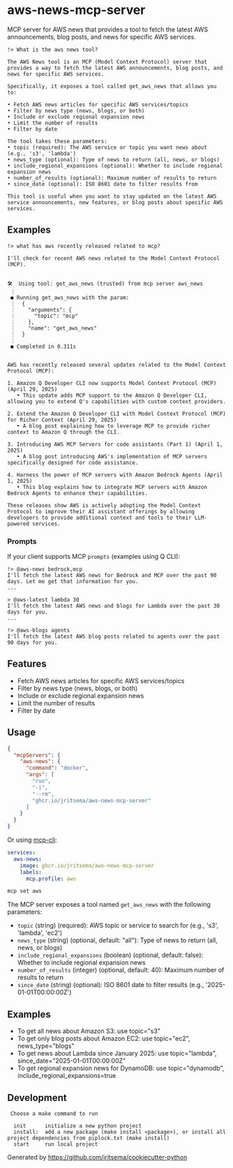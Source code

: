 # aws-news-mcp-server

MCP server for AWS news that provides a tool to fetch the latest AWS announcements, blog posts, and news for specific AWS services.

```
!> What is the aws news tool?

The AWS News tool is an MCP (Model Context Protocol) server that provides a way to fetch the latest AWS announcements, blog posts, and news for specific AWS services. 

Specifically, it exposes a tool called get_aws_news that allows you to:

• Fetch AWS news articles for specific AWS services/topics
• Filter by news type (news, blogs, or both)
• Include or exclude regional expansion news
• Limit the number of results
• Filter by date

The tool takes these parameters:
• topic (required): The AWS service or topic you want news about (e.g., 's3', 'lambda')
• news_type (optional): Type of news to return (all, news, or blogs)
• include_regional_expansions (optional): Whether to include regional expansion news
• number_of_results (optional): Maximum number of results to return
• since_date (optional): ISO 8601 date to filter results from

This tool is useful when you want to stay updated on the latest AWS service announcements, new features, or blog posts about specific AWS services.
```

## Examples

```
!> what has aws recently released related to mcp?

I'll check for recent AWS news related to the Model Context Protocol (MCP).


🛠️  Using tool: get_aws_news (trusted) from mcp server aws_news
 ⋮
 ● Running get_aws_news with the param:
 ⋮  {
 ⋮    "arguments": {
 ⋮      "topic": "mcp"
 ⋮    },
 ⋮    "name": "get_aws_news"
 ⋮  }
 ⋮
 ● Completed in 0.311s


AWS has recently released several updates related to the Model Context Protocol (MCP):

1. Amazon Q Developer CLI now supports Model Context Protocol (MCP) (April 29, 2025)
   • This update adds MCP support to the Amazon Q Developer CLI, allowing you to extend Q's capabilities with custom context providers.

2. Extend the Amazon Q Developer CLI with Model Context Protocol (MCP) for Richer Context (April 29, 2025)
   • A blog post explaining how to leverage MCP to provide richer context to Amazon Q through the CLI.

3. Introducing AWS MCP Servers for code assistants (Part 1) (April 1, 2025)
   • A blog post introducing AWS's implementation of MCP servers specifically designed for code assistance.

4. Harness the power of MCP servers with Amazon Bedrock Agents (April 1, 2025)
   • This blog explains how to integrate MCP servers with Amazon Bedrock Agents to enhance their capabilities.

These releases show AWS is actively adopting the Model Context Protocol to improve their AI assistant offerings by allowing developers to provide additional context and tools to their LLM-powered services.
```

### Prompts

If your client supports MCP `prompts` (examples using Q CLI):

```
!> @aws-news bedrock,mcp
I'll fetch the latest AWS news for Bedrock and MCP over the past 90 days. Let me get that information for you.
...
```

```
> @aws-latest lambda 30
I'll fetch the latest AWS news and blogs for Lambda over the past 30 days for you.
...
```

```
!> @aws-blogs agents
I'll fetch the latest AWS blog posts related to agents over the past 90 days for you.
```


## Features

- Fetch AWS news articles for specific AWS services/topics
- Filter by news type (news, blogs, or both)
- Include or exclude regional expansion news
- Limit the number of results
- Filter by date

## Usage

```json
{
  "mcpServers": {
    "aws-news": {
      "command": "docker",
      "args": [
        "run",
        "-i",
        "--rm",
        "ghcr.io/jritsema/aws-news-mcp-server"
      ]
    }
  }
}
```

Or using [mcp-cli](https://github.com/jritsema/mcp-cli):

```yaml
services:
  aws-news:
    image: ghcr.io/jritsema/aws-news-mcp-server
    labels:
      mcp.profile: aws
```
```sh
mcp set aws
```

The MCP server exposes a tool named `get_aws_news` with the following parameters:

- `topic` (string) (required): AWS topic or service to search for (e.g., 's3', 'lambda', 'ec2')
- `news_type` (string) (optional, default: "all"): Type of news to return (all, news, or blogs)
- `include_regional_expansions` (boolean) (optional, default: false): Whether to include regional expansion news
- `number_of_results` (integer) (optional, default: 40): Maximum number of results to return
- `since_date` (string) (optional): ISO 8601 date to filter results (e.g., '2025-01-01T00:00:00Z')

## Examples

- To get all news about Amazon S3: use topic="s3"
- To get only blog posts about Amazon EC2: use topic="ec2", news_type="blogs"
- To get news about Lambda since January 2025: use topic="lambda", since_date="2025-01-01T00:00:00Z"
- To get regional expansion news for DynamoDB: use topic="dynamodb", include_regional_expansions=true

## Development
```
 Choose a make command to run

  init      initialize a new python project
  install:  add a new package (make install <package>), or install all project dependencies from piplock.txt (make install)
  start     run local project
```

Generated by https://github.com/jritsema/cookiecutter-python
